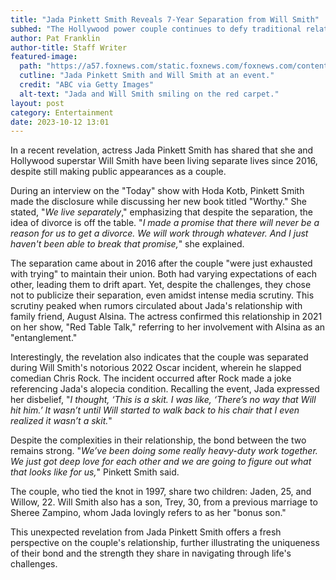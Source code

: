 ```yaml
---
title: "Jada Pinkett Smith Reveals 7-Year Separation from Will Smith"
subhed: "The Hollywood power couple continues to defy traditional relationship norms."
author: Pat Franklin
author-title: Staff Writer
featured-image: 
  path: "https://a57.foxnews.com/static.foxnews.com/foxnews.com/content/uploads/2023/10/720/405/JADA-WILL-SMITH.jpg?ve=1&tl=1"
  cutline: "Jada Pinkett Smith and Will Smith at an event."
  credit: "ABC via Getty Images"
  alt-text: "Jada and Will Smith smiling on the red carpet."
layout: post
category: Entertainment
date: 2023-10-12 13:01
---
```


In a recent revelation, actress Jada Pinkett Smith has shared that she and Hollywood superstar Will Smith have been living separate lives since 2016, despite still making public appearances as a couple.

During an interview on the "Today" show with Hoda Kotb, Pinkett Smith made the disclosure while discussing her new book titled "Worthy." She stated, "*We live separately*," emphasizing that despite the separation, the idea of divorce is off the table. "*I made a promise that there will never be a reason for us to get a divorce. We will work through whatever. And I just haven't been able to break that promise,*" she explained.

The separation came about in 2016 after the couple "were just exhausted with trying" to maintain their union. Both had varying expectations of each other, leading them to drift apart. Yet, despite the challenges, they chose not to publicize their separation, even amidst intense media scrutiny. This scrutiny peaked when rumors circulated about Jada's relationship with family friend, August Alsina. The actress confirmed this relationship in 2021 on her show, "Red Table Talk," referring to her involvement with Alsina as an "entanglement."

Interestingly, the revelation also indicates that the couple was separated during Will Smith's notorious 2022 Oscar incident, wherein he slapped comedian Chris Rock. The incident occurred after Rock made a joke referencing Jada's alopecia condition. Recalling the event, Jada expressed her disbelief, "*I thought, ‘This is a skit. I was like, ‘There’s no way that Will hit him.’ It wasn’t until Will started to walk back to his chair that I even realized it wasn’t a skit.*"

Despite the complexities in their relationship, the bond between the two remains strong. "*We’ve been doing some really heavy-duty work together. We just got deep love for each other and we are going to figure out what that looks like for us,*" Pinkett Smith said.

The couple, who tied the knot in 1997, share two children: Jaden, 25, and Willow, 22. Will Smith also has a son, Trey, 30, from a previous marriage to Sheree Zampino, whom Jada lovingly refers to as her "bonus son."

This unexpected revelation from Jada Pinkett Smith offers a fresh perspective on the couple's relationship, further illustrating the uniqueness of their bond and the strength they share in navigating through life's challenges.

